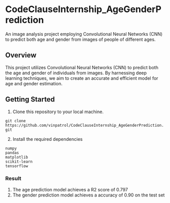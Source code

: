 # CodeClauseInternship_AgeGenderPrediction
An image analysis project employing Convolutional Neural Networks (CNN) to predict both age and gender from images of people of different ages.

## Overview
This project utilizes Convolutional Neural Networks (CNN) to predict both the age and gender of individuals from images. By harnessing deep learning techniques, we aim to create an accurate and efficient model for age and gender estimation.

## Getting Started

1. Clone this repository to your local machine.

``` git clone https://github.com/vinpatrol/CodeClauseInternship_AgeGenderPrediction.git ```

2. Install the required dependencies
```
numpy
pandas
matplotlib
scikit-learn
tensorflow
```

### Result
1. The age prediction model achieves a R2 score of 0.797
2. The gender prediction model achieves a accuracy of 0.90 on the test set
